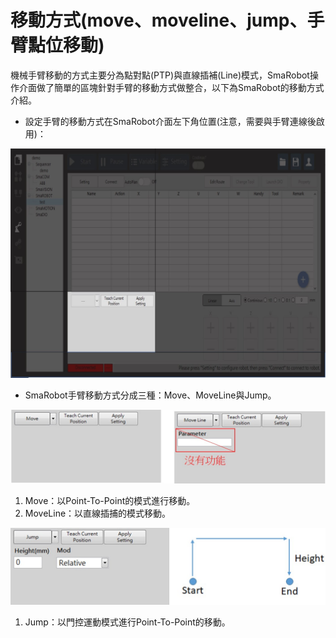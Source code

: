 # 移動方式\(move、moveline、jump、手臂點位移動\)

機械手臂移動的方式主要分為點對點\(PTP\)與直線插補\(Line\)模式，SmaRobot操作介面做了簡單的區塊針對手臂的移動方式做整合，以下為SmaRobot的移動方式介紹。

* 設定手臂的移動方式在SmaRobot介面左下角位置\(注意，需要與手臂連線後啟用\)：

![SmaRobot&#x624B;&#x81C2;&#x79FB;&#x52D5;&#x65B9;&#x5F0F;&#x8A2D;&#x5B9A;&#x4F4D;&#x7F6E;](../../.gitbook/assets/17.jpg)

* SmaRobot手臂移動方式分成三種：Move、MoveLine與Jump。

![SmaRobot&#x79FB;&#x52D5;&#x65B9;&#x5F0F;](../../.gitbook/assets/18.jpg)

1. Move：以Point-To-Point的模式進行移動。
2. MoveLine：以直線插捕的模式移動。

![SmaRobot Jump&#x904B;&#x52D5;&#x6A21;&#x5F0F;](../../.gitbook/assets/19.jpg)

1. Jump：以門控運動模式進行Point-To-Point的移動。

